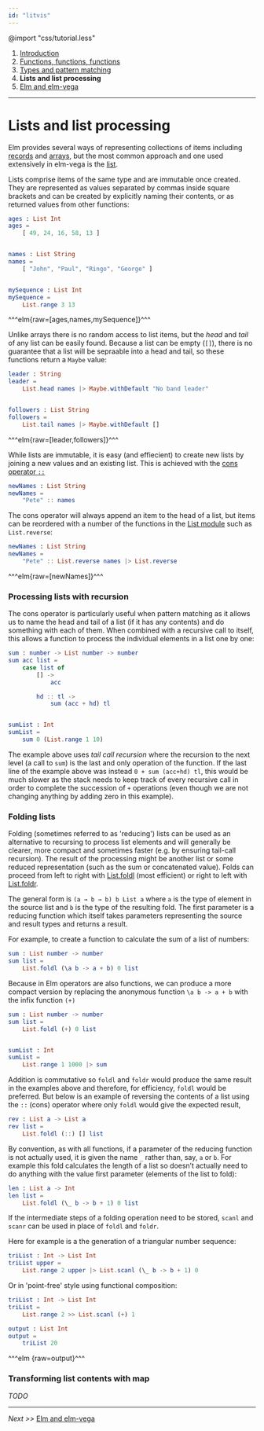 ```yaml
---
id: "litvis"
---
```


@import "css/tutorial.less"

1.  [Introduction](elmIntroduction1.md)
2.  [Functions, functions, functions](elmIntroduction2.md)
3.  [Types and pattern matching](elmIntroduction3.md)
4.  **Lists and list processing**
5.  [Elm and elm-vega](elmIntroduction5.md)

---

# Lists and list processing

Elm provides several ways of representing collections of items including [records](http://elm-lang.org/docs/records) and [arrays](http://package.elm-lang.org/packages/elm-lang/core/latest/Array), but the most common approach and one used extensively in elm-vega is the [list](http://package.elm-lang.org/packages/elm-lang/core/latest/List).

Lists comprise items of the same type and are immutable once created.
They are represented as values separated by commas inside square brackets and can be created by explicitly naming their contents, or as returned values from other functions:

```elm {l}
ages : List Int
ages =
    [ 49, 24, 16, 58, 13 ]


names : List String
names =
    [ "John", "Paul", "Ringo", "George" ]


mySequence : List Int
mySequence =
    List.range 3 13
```

^^^elm{raw=[ages,names,mySequence]}^^^

Unlike arrays there is no random access to list items, but the _head_ and _tail_ of any list can be easily found.
Because a list can be empty (`[]`), there is no guarantee that a list will be sepraable into a head and tail, so these functions return a `Maybe` value:

```elm {l}
leader : String
leader =
    List.head names |> Maybe.withDefault "No band leader"


followers : List String
followers =
    List.tail names |> Maybe.withDefault []
```

^^^elm{raw=[leader,followers]}^^^

While lists are immutable, it is easy (and effiecient) to create new lists by joining a new values and an existing list.
This is achieved with the [cons operator `::`](http://package.elm-lang.org/packages/elm-lang/core/latest/List#::)

```elm {l siding}
newNames : List String
newNames =
    "Pete" :: names
```

The cons operator will always append an item to the head of a list, but items can be reordered with a number of the functions in the [List module](http://package.elm-lang.org/packages/elm-lang/core/5.1.1/List) such as `List.reverse`:

```elm {l}
newNames : List String
newNames =
    "Pete" :: List.reverse names |> List.reverse
```

^^^elm{raw=[newNames]}^^^

### Processing lists with recursion

The cons operator is particularly useful when pattern matching as it allows us to name the head and tail of a list (if it has any contents) and do something with each of them.
When combined with a recursive call to itself, this allows a function to process the individual elements in a list one by one:

```elm {l raw siding}
sum : number -> List number -> number
sum acc list =
    case list of
        [] ->
            acc

        hd :: tl ->
            sum (acc + hd) tl


sumList : Int
sumList =
    sum 0 (List.range 1 10)
```

The example above uses _tail call recursion_ where the recursion to the next level (a call to `sum`) is the last and only operation of the function.
If the last line of the example above was instead `0 + sum (acc+hd) tl`, this would be much slower as the stack needs to keep track of every recursive call in order to complete the succession of `+` operations (even though we are not changing anything by adding zero in this example).

### Folding lists

Folding (sometimes referred to as 'reducing') lists can be used as an alternative to recursing to process list elements and will generally be clearer, more compact and sometimes faster (e.g. by ensuring tail-call recursion).
The result of the processing might be another list or some reduced representation (such as the sum or concatenated value).
Folds can proceed from left to right with [List.foldl](http://package.elm-lang.org/packages/elm-lang/core/latest/List#foldl) (most efficient) or right to left with [List.foldr](http://package.elm-lang.org/packages/elm-lang/core/latest/List#foldr).

The general form is `(a → b → b) b List a` where `a` is the type of element in the source list and `b` is the type of the resulting fold.
The first parameter is a reducing function which itself takes parameters representing the source and result types and returns a result.

For example, to create a function to calculate the sum of a list of numbers:

```elm {l siding}
sum : List number -> number
sum list =
    List.foldl (\a b -> a + b) 0 list
```

Because in Elm operators are also functions, we can produce a more compact version by replacing the anonymous function `\a b -> a + b` with the infix function `(+)`

```elm {l raw siding}
sum : List number -> number
sum list =
    List.foldl (+) 0 list


sumList : Int
sumList =
    List.range 1 1000 |> sum
```

Addition is commutative so `foldl` and `foldr` would produce the same result in the examples above and therefore, for efficiency, `foldl` would be preferred.
But below is an example of reversing the contents of a list using the `::` (cons) operator where only `foldl` would give the expected result,

```elm {l siding}
rev : List a -> List a
rev list =
    List.foldl (::) [] list
```

By convention, as with all functions, if a parameter of the reducing function is not actually used, it is given the name `_` rather than, say, `a` or `b`.
For example this fold calculates the length of a list so doesn’t actually need to do anything with the value first parameter (elements of the list to fold):

```elm {l siding}
len : List a -> Int
len list =
    List.foldl (\_ b -> b + 1) 0 list
```

If the intermediate steps of a folding operation need to be stored, `scanl` and `scanr` can be used in place of `foldl` and `foldr`.

Here for example is a the generation of a triangular number sequence:

```elm {l siding}
triList : Int -> List Int
triList upper =
    List.range 2 upper |> List.scanl (\_ b -> b + 1) 0
```

Or in 'point-free' style using functional composition:

```elm {l}
triList : Int -> List Int
triList =
    List.range 2 >> List.scanl (+) 1
```

```elm {l raw}
output : List Int
output =
    triList 20
```

^^^elm {raw=output}^^^

### Transforming list contents with map

_TODO_

---

_Next >>_ [Elm and elm-vega](elmIntroduction5.md)
